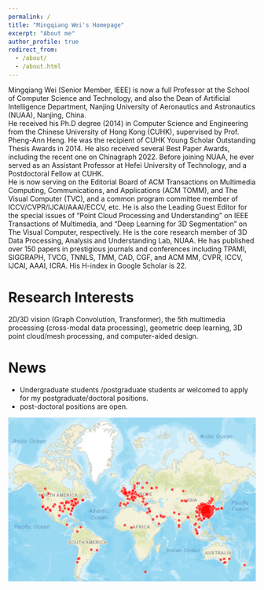 ```yaml
---
permalink: /
title: "Mingqiang Wei's Homepage"
excerpt: "About me"
author_profile: true
redirect_from: 
  - /about/
  - /about.html
---
```

Mingqiang Wei (Senior Member, IEEE) is now a full Professor at the School of Computer Science and Technology, and also the Dean of Artificial Intelligence Department, Nanjing University of Aeronautics and Astronautics (NUAA), Nanjing, China.   
He received his Ph.D degree (2014) in Computer Science and Engineering from the Chinese University of Hong Kong (CUHK), supervised by Prof. Pheng-Ann Heng. He was the recipient of CUHK Young Scholar Outstanding Thesis Awards in 2014. He also received several Best Paper Awards, including the recent one on Chinagraph 2022. Before joining NUAA, he ever served as an Assistant Professor at Hefei University of Technology, and a Postdoctoral Fellow at CUHK.   
He is now serving on the Editorial Board of ACM Transactions on Multimedia Computing, Communications, and Applications (ACM TOMM), and The Visual Computer (TVC), and a common program committee member of ICCV/CVPR/IJCAI/AAAI/ECCV, etc. He is also the Leading Guest Editor for the special issues of “Point Cloud Processing and Understanding” on IEEE Transactions of Multimedia, and “Deep Learning for 3D Segmentation” on The Visual Computer, respectively. He is the core research member of 3D Data Processing, Analysis and Understanding Lab, NUAA. He has published over 150 papers in prestigious journals and conferences including TPAMI, SIGGRAPH, TVCG, TNNLS, TMM, CAD, CGF, and ACM MM, CVPR, ICCV, IJCAI, AAAI, ICRA. His H-index in Google Scholar is 22.

Research Interests
======
2D/3D vision (Graph Convolution, Transformer), the 5th multimedia processing (cross-modal data processing), geometric deep learning, 3D point cloud/mesh processing, and computer-aided design.


News
======
* Undergraduate students /postgraduate students ar welcomed to apply for my postgraduate/doctoral positions.
* post-doctoral positions are open.


![cooperation world map](/images/world-map.png)
